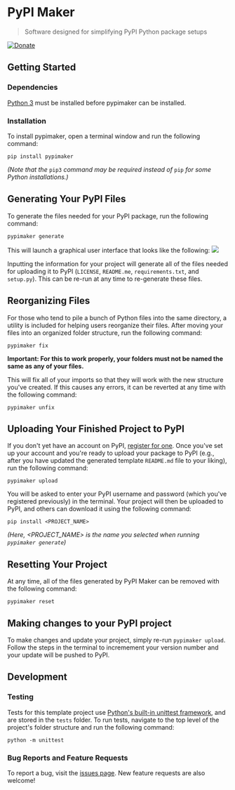 # PyPI Maker
> Software designed for simplifying PyPI Python package setups

[![Donate](https://img.shields.io/badge/Donate-PayPal-green.svg)](https://www.paypal.com/donate/?business=UA5NL9MJSFMVY)

## Getting Started

### Dependencies

[Python 3](https://www.python.org/downloads/) must be installed before pypimaker can be installed.

### Installation

To install pypimaker, open a terminal window and run the following command:

```
pip install pypimaker
```

*(Note that the* `pip3` *command may be required instead of* `pip` *for some Python installations.)*

## Generating Your PyPI Files

To generate the files needed for your PyPI package, run the following command:

```
pypimaker generate
```

This will launch a graphical user interface that looks like the following:
![](https://github.com/bdavis222/pypimaker/blob/main/images/0.png)

Inputting the information for your project will generate all of the files needed for uploading it to PyPI (`LICENSE`, `README.me`, `requirements.txt`, and `setup.py`). This can be re-run at any time to re-generate these files.

## Reorganizing Files

For those who tend to pile a bunch of Python files into the same directory, a utility is included for helping users reorganize their files. After moving your files into an organized folder structure, run the following command:

```
pypimaker fix
```

**Important: For this to work properly, your folders must not be named the same as any of your files.**

This will fix all of your imports so that they will work with the new structure you've created. If this causes any errors, it can be reverted at any time with the following command:

```
pypimaker unfix
```

## Uploading Your Finished Project to PyPI

If you don't yet have an account on PyPI, [register for one](https://pypi.org/account/register/). Once you've set up your account and you're ready to upload your package to PyPI (e.g., after you have updated the generated template `README.md` file to your liking), run the following command:

```
pypimaker upload
```

You will be asked to enter your PyPI username and password (which you've registered previously) in the terminal. Your project will then be uploaded to PyPI, and others can download it using the following command:

```
pip install <PROJECT_NAME>
```

*(Here, <PROJECT_NAME> is the name you selected when running `pypimaker generate`)*

## Resetting Your Project

At any time, all of the files generated by PyPI Maker can be removed with the following command:

```
pypimaker reset
```

## Making changes to your PyPI project

To make changes and update your project, simply re-run `pypimaker upload`. Follow the steps in the terminal to incremement your version number and your update will be pushed to PyPI.

## Development

### Testing

Tests for this template project use [Python's built-in unittest framework](https://docs.python.org/3/library/unittest.html), and are stored in the `tests` folder. To run tests, navigate to the top level of the project's folder structure and run the following command:

```
python -m unittest
```

### Bug Reports and Feature Requests

To report a bug, visit the [issues page](https://github.com/bdavis222/project_template/issues). New feature requests are also welcome!